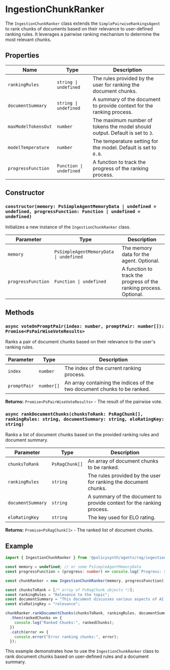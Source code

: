 # IngestionChunkRanker

The `IngestionChunkRanker` class extends the `SimplePairwiseRankingsAgent` to rank chunks of documents based on their relevance to user-defined ranking rules. It leverages a pairwise ranking mechanism to determine the most relevant chunks.

## Properties

| Name               | Type                          | Description                                                                 |
|--------------------|-------------------------------|-----------------------------------------------------------------------------|
| `rankingRules`     | `string \| undefined`         | The rules provided by the user for ranking the document chunks.             |
| `documentSummary`  | `string \| undefined`         | A summary of the document to provide context for the ranking process.       |
| `maxModelTokensOut`| `number`                      | The maximum number of tokens the model should output. Default is set to `3`.|
| `modelTemperature` | `number`                      | The temperature setting for the model. Default is set to `0.0`.             |
| `progressFunction` | `Function \| undefined`       | A function to track the progress of the ranking process.                    |

## Constructor

### `constructor(memory: PsSimpleAgentMemoryData | undefined = undefined, progressFunction: Function | undefined = undefined)`

Initializes a new instance of the `IngestionChunkRanker` class.

| Parameter         | Type                          | Description                                                                 |
|-------------------|-------------------------------|-----------------------------------------------------------------------------|
| `memory`          | `PsSimpleAgentMemoryData \| undefined` | The memory data for the agent. Optional.                                    |
| `progressFunction`| `Function \| undefined`       | A function to track the progress of the ranking process. Optional.          |

## Methods

### `async voteOnPromptPair(index: number, promptPair: number[]): Promise<PsPairWiseVoteResults>`

Ranks a pair of document chunks based on their relevance to the user's ranking rules.

| Parameter   | Type       | Description                                                                 |
|-------------|------------|-----------------------------------------------------------------------------|
| `index`     | `number`   | The index of the current ranking process.                                    |
| `promptPair`| `number[]` | An array containing the indices of the two document chunks to be ranked.     |

**Returns:** `Promise<PsPairWiseVoteResults>` - The result of the pairwise vote.

### `async rankDocumentChunks(chunksToRank: PsRagChunk[], rankingRules: string, documentSummary: string, eloRatingKey: string)`

Ranks a list of document chunks based on the provided ranking rules and document summary.

| Parameter        | Type            | Description                                                                 |
|------------------|-----------------|-----------------------------------------------------------------------------|
| `chunksToRank`   | `PsRagChunk[]`  | An array of document chunks to be ranked.                                   |
| `rankingRules`   | `string`        | The rules provided by the user for ranking the document chunks.             |
| `documentSummary`| `string`        | A summary of the document to provide context for the ranking process.       |
| `eloRatingKey`   | `string`        | The key used for ELO rating.                                                |

**Returns:** `Promise<PsRagChunk[]>` - The ranked list of document chunks.

## Example

```typescript
import { IngestionChunkRanker } from '@policysynth/agents/rag/ingestion/chunkRanker.js';

const memory = undefined; // or some PsSimpleAgentMemoryData
const progressFunction = (progress: number) => console.log(`Progress: ${progress}%`);

const chunkRanker = new IngestionChunkRanker(memory, progressFunction);

const chunksToRank = [/* array of PsRagChunk objects */];
const rankingRules = "Relevance to the topic";
const documentSummary = "This document discusses various aspects of AI and machine learning.";
const eloRatingKey = "relevance";

chunkRanker.rankDocumentChunks(chunksToRank, rankingRules, documentSummary, eloRatingKey)
  .then(rankedChunks => {
    console.log("Ranked Chunks:", rankedChunks);
  })
  .catch(error => {
    console.error("Error ranking chunks:", error);
  });
```

This example demonstrates how to use the `IngestionChunkRanker` class to rank document chunks based on user-defined rules and a document summary.